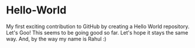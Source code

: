 # Hello-World

My first exciting contribution to GitHub by creating a Hello World repository. Let's Goo!
This seems to be going good so far. Let's hope it stays the same way. And, by the way my name is Rahul :)
